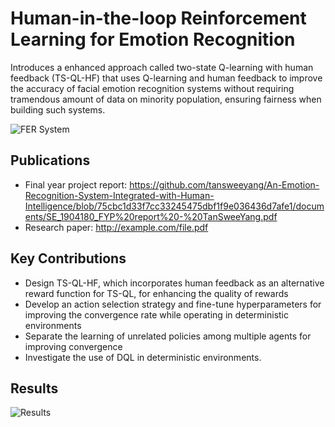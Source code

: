 # Human-in-the-loop Reinforcement Learning for Emotion Recognition
Introduces a enhanced approach called two-state Q-learning with human feedback (TS-QL-HF) that uses Q-learning and human feedback to improve the accuracy of facial emotion recognition systems without requiring tramendous amount of data on minority population, ensuring fairness when building such systems.

![FER System](https://github.com/tansweeyang/Human-in-the-loop-Reinforcement-Learning-for-Emotion-Recognition/blob/ba6fc30777812190ac3a97de65332fbf957dfd28/FER_Flow.jpg)

## Publications 
- Final year project report: https://github.com/tansweeyang/An-Emotion-Recognition-System-Integrated-with-Human-Intelligence/blob/75cbc1d33f7cc33245475dbf1f9e036436d7afe1/documents/SE_1904180_FYP%20report%20-%20TanSweeYang.pdf
- Research paper: http://example.com/file.pdf

## Key Contributions
- Design TS-QL-HF, which incorporates human feedback as an alternative reward function for TS-QL, for enhancing the quality of rewards
- Develop an action selection strategy and fine-tune hyperparameters for improving the convergence rate while operating in deterministic environments
- Separate the learning of unrelated policies among multiple agents for improving convergence
- Investigate the use of DQL in deterministic environments.

## Results
![Results](https://github.com/tansweeyang/Human-in-the-loop-Reinforcement-Learning-for-Emotion-Recognition/blob/98b84ab686210d67d84b11fb996dbc64103e4fbe/Results.jpg)
